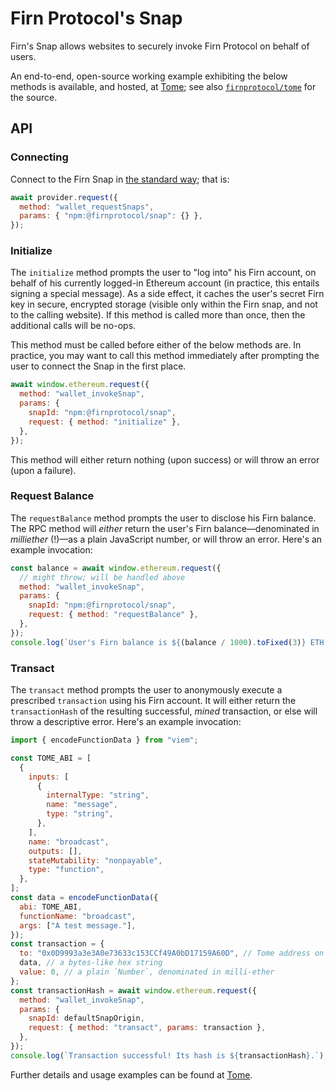 # Firn Protocol's Snap

Firn's Snap allows websites to securely invoke Firn Protocol on behalf of users.

An end-to-end, open-source working example exhibiting the below methods is available, and hosted, at [Tome](https://tome.fm); see also [`firnprotocol/tome`](https://github.com/firnprotocol/tome) for the source.

## API

### Connecting

Connect to the Firn Snap in [the standard way](https://docs.metamask.io/guide/snaps-development-guide.html#the-snap-source-code); that is:

```javascript
await provider.request({
  method: "wallet_requestSnaps",
  params: { "npm:@firnprotocol/snap": {} },
});
```

### Initialize

The `initialize` method prompts the user to "log into" his Firn account, on behalf of his currently logged-in Ethereum account (in practice, this entails signing a special message). As a side effect, it caches the user's secret Firn key in secure, encrypted storage (visible only within the Firn snap, and not to the calling website). If this method is called more than once, then the additional calls will be no-ops.

This method must be called before either of the below methods are. In practice, you may want to call this method immediately after prompting the user to connect the Snap in the first place.

```javascript
await window.ethereum.request({
  method: "wallet_invokeSnap",
  params: {
    snapId: "npm:@firnprotocol/snap",
    request: { method: "initialize" },
  },
});
```

This method will either return nothing (upon success) or will throw an error (upon a failure).

### Request Balance

The `requestBalance` method prompts the user to disclose his Firn balance. The RPC method will _either_ return the user's Firn balance—denominated in _milliether_ (!)—as a plain JavaScript number, or will throw an error. Here's an example invocation:

```javascript
const balance = await window.ethereum.request({
  // might throw; will be handled above
  method: "wallet_invokeSnap",
  params: {
    snapId: "npm:@firnprotocol/snap",
    request: { method: "requestBalance" },
  },
});
console.log(`User's Firn balance is ${(balance / 1000).toFixed(3)} ETH.`);
```

### Transact

The `transact` method prompts the user to anonymously execute a prescribed `transaction` using his Firn account. It will either return the `transactionHash` of the resulting successful, _mined_ transaction, or else will throw a descriptive error. Here's an example invocation:

```javascript
import { encodeFunctionData } from "viem";

const TOME_ABI = [
  {
    inputs: [
      {
        internalType: "string",
        name: "message",
        type: "string",
      },
    ],
    name: "broadcast",
    outputs: [],
    stateMutability: "nonpayable",
    type: "function",
  },
];
const data = encodeFunctionData({
  abi: TOME_ABI,
  functionName: "broadcast",
  args: ["A test message."],
});
const transaction = {
  to: "0x0D9993a3e3A0e73633c153CCf49A0bD17159A60D", // Tome address on Base
  data, // a bytes-like hex string
  value: 0, // a plain `Number`, denominated in milli-ether
};
const transactionHash = await window.ethereum.request({
  method: "wallet_invokeSnap",
  params: {
    snapId: defaultSnapOrigin,
    request: { method: "transact", params: transaction },
  },
});
console.log(`Transaction successful! Its hash is ${transactionHash}.`);
```

Further details and usage examples can be found at [Tome](https://tome.fm).
